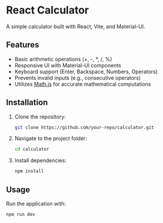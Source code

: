 
# React Calculator  

A simple calculator built with React, Vite, and Material-UI.  

## Features  
- Basic arithmetic operations (+, -, *, /, %)  
- Responsive UI with Material-UI components  
- Keyboard support (Enter, Backspace, Numbers, Operators)  
- Prevents invalid inputs (e.g., consecutive operators)  
- Utilizes [Math.js](https://mathjs.org/) for accurate mathematical computations  

## Installation  
1. Clone the repository:  
   ```sh  
   git clone https://github.com/your-repo/calculator.git  
   ```  
2. Navigate to the project folder:  
   ```sh  
   cd calculator  
   ```  
3. Install dependencies:  
   ```sh  
   npm install  
   ```  

## Usage  
Run the application with:  
```sh  
npm run dev  
```  
